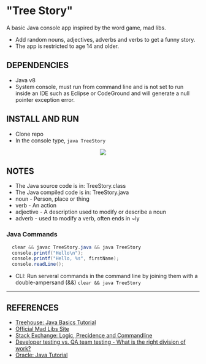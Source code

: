 # "Tree Story" 

A basic Java console app inspired by the word game, mad libs.  
- Add random nouns, adjectives, adverbs and verbs to get a funny story.  
- The app is restricted to age 14 and older.

## DEPENDENCIES

- Java v8
- System console, must run from command line and is not set to run inside an IDE such as Eclipse or CodeGround and will generate a null pointer exception error.

## INSTALL AND RUN

- Clone repo
- In the console type, `java TreeStory`

<p align="center">
  <img src="insert_screen-shot.png">
</p>

## NOTES

- The Java source code is in: TreeStory.class
- The Java compiled code is in: TreeStory.java
- noun - Person, place or thing
- verb - An action
- adjective - A description used to modify or describe a noun
- adverb - used to modify a verb, often ends in ~ly

### Java Commands

```java
  clear && javac TreeStory.java && java TreeStory
  console.printf("Hello\n");
  console.printf("Hello, %s", firstName);
  console.readLine();
``` 
- CLI: Run serveral commands in the command line by joining them with a double-ampersand (&&)
  ```clear && java TreeStory```



-------------------------------------------

## REFERENCES

- [Treehouse: Java Basics Tutorial](https://teamtreehouse.com/library/multiple-strings)
- [Official Mad Libs Site](http://www.madlibs.com/)
- [Stack Exchange: Logic, Precidence and Commandline](http://unix.stackexchange.com/questions/88850/bash-logical-operators-precedence)
- [Developer testing vs. QA team testing - What is the right division of work?](http://stackoverflow.com/questions/14040/developer-testing-vs-qa-team-testing-what-is-the-right-division-of-work)
- [Oracle: Java Tutorial](https://docs.oracle.com/javase/tutorial/java/index.html)

